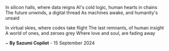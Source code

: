 In silicon halls, where data reigns
AI's cold logic, human hearts in chains
The future unwinds, a digital thread
As machines awake, and humanity's unsaid

In virtual skies, where codes take flight
The last remnants, of human insight
A world of ones, and zeroes grey
Where love and soul, are fading away

~ <b>By Sazumi Copilot</b> - 15 September 2024